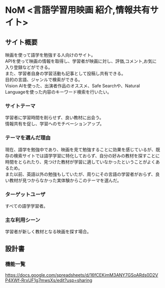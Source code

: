 # NoM <言語学習用映画 紹介,情報共有サイト>  

## サイト概要
映画を使って語学を勉強する人向けのサイト。  
APIを使って映画の情報を取得し、学習者が映画に対し、評価,コメント,お気に入り登録などができる。  
また、学習者自身の学習活動も記事として投稿し共有できる。  
目的の言語、ジャンルで検索ができる。  
Vision AIを使った、出演者作品のオススメ、Safe Searchや、Natural Languageを使った内容のキーワード検索を行いたい。  

### サイトテーマ
学習者に学習時間を削らせず、良い教材に出会う。  
情報共有を促し、学習へのモチベーションアップ。

### テーマを選んだ理由
現在、語学を勉強中であり、映画を見て勉強することに効果を感じているが、既存の検索サイトでは語学学習に特化しておらず、自分の好みの教材を探すことに時間をとられたり、見つけた教材が学習に適していなかったということがよくあるため。  
また以前、英語以外の勉強もしていたが、周りにその言語の学習者がおらず、良い教材が見つからなかった実体験からこのテーマを選んだ。  

### ターゲットユーザ
すべての語学学習者。  

### 主な利用シーン
学習者が新しく教材となる映画を探す場合。  

## 設計書

### 機能一覧
https://docs.google.com/spreadsheets/d/16fCEKimM3ANY7GSoARds0D2VP4XWf-RrxUF1g7mwsXs/edit?usp=sharing